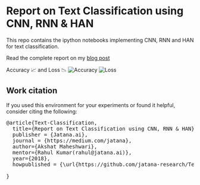 # Report on Text Classification using CNN, RNN & HAN
This repo contains the ipython notebooks implementing CNN, RNN and HAN for text classification.

Read the complete report on my [blog post](https://medium.com/jatana/report-on-text-classification-using-cnn-rnn-han-f0e887214d5f)

Accuracy 📈 and Loss 📉
![Accuracy](https://cdn-images-1.medium.com/max/1200/1*PksLGd953Rk1T2cXmJmMRw.png "Accuracy Plot")
![Loss](https://cdn-images-1.medium.com/max/1200/1*PksLGd953Rk1T2cXmJmMRw.png "Loss Plot")


## Work citation

If you used this environment for your experiments or found it helpful, consider citing the following:


<pre>
@article{Text-Classification,
  title={Report on Text Classification using CNN, RNN & HAN},
  publisher = {Jatana.ai},
  journal = {https://medium.com/jatana},  
  author={Akshat Maheshwari},
  mentor={Rahul Kumar(rahul@jatana.ai)},
  year={2018},
  howpublished = {\url{https://github.com/jatana-research/Text-Classification}}
  
}
</pre>
